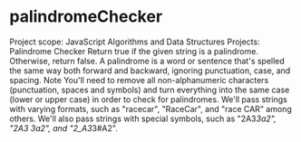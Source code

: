 # palindromeChecker
Project scope: JavaScript Algorithms and Data Structures Projects: Palindrome Checker Return true if the given string is a palindrome. Otherwise, return false.  A palindrome is a word or sentence that's spelled the same way both forward and backward, ignoring punctuation, case, and spacing.  Note You'll need to remove all non-alphanumeric characters (punctuation, spaces and symbols) and turn everything into the same case (lower or upper case) in order to check for palindromes.  We'll pass strings with varying formats, such as "racecar", "RaceCar", and "race CAR" among others.  We'll also pass strings with special symbols, such as "2A3*3a2", "2A3 3a2", and "2_A3*3#A2".
